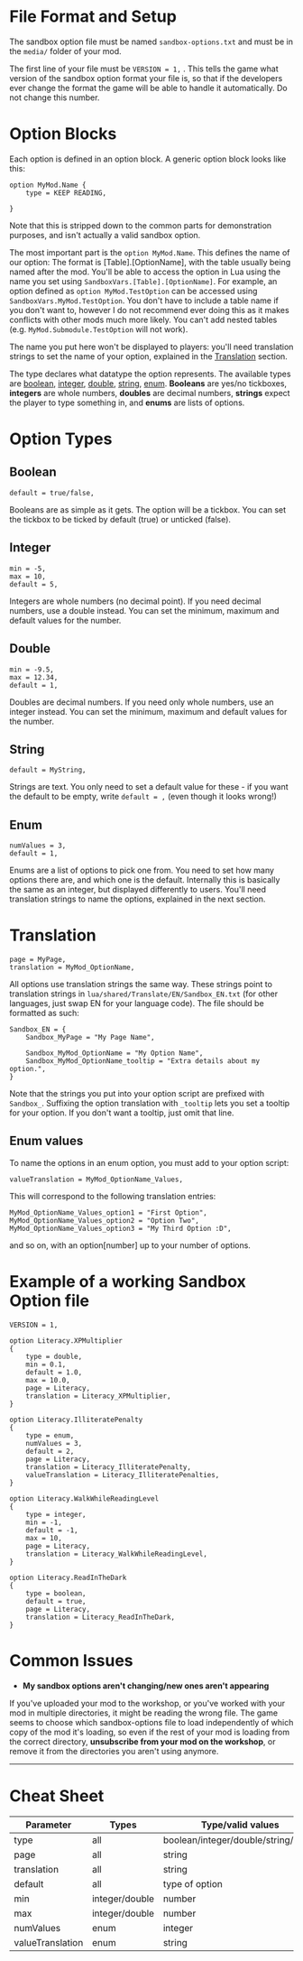 # File Format and Setup
The sandbox option file must be named ``sandbox-options.txt`` and must be in the ``media/`` folder of your mod.

The first line of your file must be ``VERSION = 1,`` . This tells the game what version of the sandbox option format your file is, so that if the developers ever change the format the game will be able to handle it automatically. Do not change this number.

# Option Blocks
Each option is defined in an option block. A generic option block looks like this:
```
option MyMod.Name {
    type = KEEP READING,

}
```
Note that this is stripped down to the common parts for demonstration purposes, and isn't actually a valid sandbox option.

The most important part is the ``option MyMod.Name``. This defines the name of our option: The format is \[Table].\[OptionName], with the table usually being named after the mod.
You'll be able to access the option in Lua using the name you set using ``SandboxVars.[Table].[OptionName]``. For example, an option defined as ``option MyMod.TestOption`` can be accessed using ``SandboxVars.MyMod.TestOption``.
You don't have to include a table name if you don't want to, however I do not recommend ever doing this as it makes conflicts with other mods much more likely. You can't add nested tables (e.g. ``MyMod.Submodule.TestOption`` will not work).

The name you put here won't be displayed to players: you'll need translation strings to set the name of your option, explained in the [Translation](#translation) section.

The type declares what datatype the option represents. The available types are [boolean](#boolean), [integer](#integer), [double](#double), [string](#string), [enum](#enum).
**Booleans** are yes/no tickboxes, **integers** are whole numbers, **doubles** are decimal numbers, **strings** expect the player to type something in, and **enums** are lists of options.

# Option Types
## Boolean
```
default = true/false,
```
Booleans are as simple as it gets. The option will be a tickbox. You can set the tickbox to be ticked by default (true) or unticked (false).
## Integer
```
min = -5,
max = 10,
default = 5,
```
Integers are whole numbers (no decimal point). If you need decimal numbers, use a double instead. You can set the minimum, maximum and default values for the number.
## Double
```
min = -9.5,
max = 12.34,
default = 1,
```
Doubles are decimal numbers. If you need only whole numbers, use an integer instead. You can set the minimum, maximum and default values for the number.
## String
```
default = MyString,
```
Strings are text. You only need to set a default value for these - if you want the default to be empty, write ``default = ,`` (even though it looks wrong!)
## Enum
```
numValues = 3,
default = 1,
```
Enums are a list of options to pick one from. You need to set how many options there are, and which one is the default. Internally this is basically the same as an integer, but displayed differently to users.
You'll need translation strings to name the options, explained in the next section.
# Translation
```
page = MyPage,
translation = MyMod_OptionName,
```
All options use translation strings the same way. These strings point to translation strings in ``lua/shared/Translate/EN/Sandbox_EN.txt`` (for other languages, just swap EN for your language code). The file should be formatted as such:
```
Sandbox_EN = {
    Sandbox_MyPage = "My Page Name",
    
    Sandbox_MyMod_OptionName = "My Option Name",
    Sandbox_MyMod_OptionName_tooltip = "Extra details about my option.",
}
```
Note that the strings you put into your option script are prefixed with ``Sandbox_``. Suffixing the option translation with ``_tooltip`` lets you set a tooltip for your option. If you don't want a tooltip, just omit that line.
## Enum values
To name the options in an enum option, you must add to your option script:
```
valueTranslation = MyMod_OptionName_Values,
```
This will correspond to the following translation entries:
```
MyMod_OptionName_Values_option1 = "First Option",
MyMod_OptionName_Values_option2 = "Option Two",
MyMod_OptionName_Values_option3 = "My Third Option :D",
```
and so on, with an option\[number] up to your number of options.
# Example of a working Sandbox Option file
```
VERSION = 1,

option Literacy.XPMultiplier
{
    type = double,
    min = 0.1,
    default = 1.0,
    max = 10.0,
    page = Literacy,
    translation = Literacy_XPMultiplier,
}

option Literacy.IlliteratePenalty
{
    type = enum,
    numValues = 3,
    default = 2,
    page = Literacy,
    translation = Literacy_IlliteratePenalty,
    valueTranslation = Literacy_IlliteratePenalties,
}

option Literacy.WalkWhileReadingLevel
{
    type = integer,
    min = -1,
    default = -1,
    max = 10,
    page = Literacy,
    translation = Literacy_WalkWhileReadingLevel,
}

option Literacy.ReadInTheDark
{
    type = boolean,
    default = true,
    page = Literacy,
    translation = Literacy_ReadInTheDark,
}
```
# Common Issues
- **My sandbox options aren't changing/new ones aren't appearing**

If you've uploaded your mod to the workshop, or you've worked with your mod in multiple directories, it might be reading the wrong file. The game seems to choose which sandbox-options file to load independently of which copy of the mod it's loading, so even if the rest of your mod is loading from the correct directory, **unsubscribe from your mod on the workshop**, or remove it from the directories you aren't using anymore.

---
# Cheat Sheet
Parameter | Types | Type/valid values
--- | --- | ---
type | all | boolean/integer/double/string/enum
page | all | string
translation | all | string
default | all | type of option
min | integer/double | number
max | integer/double | number
numValues | enum | integer
valueTranslation | enum | string
